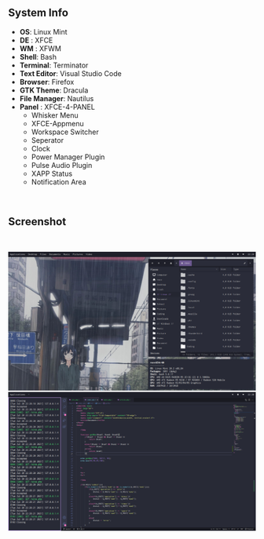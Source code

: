 ## System Info
+ **OS**: Linux Mint
+ **DE** : XFCE
+ **WM** : XFWM  
+ **Shell**: Bash
+ **Terminal**: Terminator
+ **Text Editor**: Visual Studio Code
+ **Browser**: Firefox
+ **GTK Theme**: Dracula
+ **File Manager**: Nautilus
+ **Panel** : XFCE-4-PANEL 
    + Whisker Menu  
    + XFCE-Appmenu 
    + Workspace Switcher 
    + Seperator 
    + Clock 
    + Power Manager Plugin
    + Pulse Audio Plugin
    + XAPP Status
    + Notification Area  

<br>


## Screenshot

<br>

<p align="center">
        <img src="/screenshot/SS2.png" />
        <img src="/screenshot/SS3.png" />
</p>

